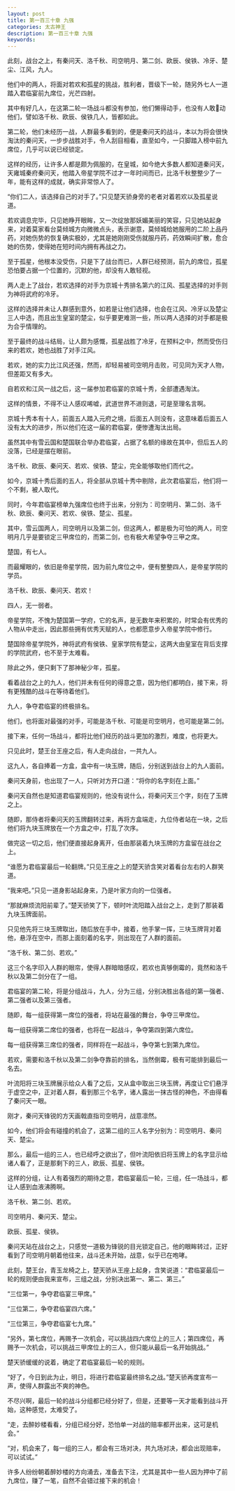 ```yaml
---
layout: post
title: 第一百三十章 九强
categories: 太古神王
description: 第一百三十章 九强
keywords:
---
```


此刻，战台之上，有秦问天、洛千秋、司空明月、第二剑、欧辰、侯铁、冷牙、楚尘、江风，九人。

他们中的两人，将面对若欢和孤星的挑战，胜利者，晋级下一轮，随另外七人一道踏入君临宴前九席位，光芒四射。

其中有好几人，在这第二轮一场战斗都没有参加，他们懒得动手，也没有人敢动他们，譬如洛千秋、欧辰、侯铁几人，皆都如此。

第二轮，他们未经历一战，人群最多看到的，便是秦问天的战斗，本以为将会很快淘汰的秦问天，一步步战胜对手，令人刮目相看，直至如今，一只脚踏入榜中前九席位，几乎可以说已经锁定。

这样的经历，让许多人都是颇为佩服的，在皇城，如今绝大多数人都知道秦问天，天雍城秦府秦问天，他踏入帝星学院不过才一年时间而已，比洛千秋整整少了一年，能有这样的成就，确实非常惊人了。

“你们二人，该选择自己的对手了。”只见楚天骄身旁的老者对着若欢以及孤星说道。

若欢调息完毕，只见她睁开眼眸，又一次绽放那妖媚美丽的笑容，只见她站起身来，对着莫家看台莫倾城方向微微点头，表示谢意，莫倾城给她服用的二阶上品丹药，对她伤势的恢复确实极妙，尤其是她刚刚受伤就服丹药，药效瞬间扩散，愈合她的伤势，使得她在短时间内拥有再战之力。

至于孤星，他根本没受伤，只是下了战台而已，人群已经预测，前九的席位，孤星恐怕要占据一个位置的，沉默的他，却没有人敢轻视。

两人走上了战台，若欢选择的对手为京城十秀排名第六的江风、孤星选择的对手则为神将武府的冷牙。

这样的选择并未让人群感到意外，如若是让他们选择，也会在江风、冷牙以及楚尘三人中选，而且出生皇室的楚尘，似乎要更难测一些，所以两人选择的对手都是极为合乎情理的。

至于最终的战斗结局，让人颇为感慨，孤星战胜了冷牙，在预料之中，然而受伤归来的若欢，她也战胜了对手江风。

若欢，她的实力比江风还强，然而，却轻易被司空明月击败，可见同为天才人物，但差距又有多大。

自若欢和江风一战之后，这一届参加君临宴的京城十秀，全部遭遇淘汰。

这样的情景，不得不让人感叹唏嘘，武道世界不进则退，可是至理名言啊。

京城十秀本有十人，前面五人踏入元府之境，后面五人则没有，这意味着后面五人没有太大的进步，所以他们在这一届的君临宴，便惨遭淘汰出局。

虽然其中有雪云国和楚国联合举办君临宴，占据了名额的缘故在其中，但后五人的没落，已经是摆在眼前。

洛千秋、欧辰、秦问天、若欢、侯铁、楚尘，完全能够取他们而代之。

如今，京城十秀后面的五人，将全部从京城十秀中剔除，此次君临宴后，他们将一个不剩，被人取代。

同时，今年君临宴榜单九强席位也终于出来，分别为：司空明月、第二剑、洛千秋、欧辰、秦问天、若欢、侯铁、楚尘、孤星。

其中，雪云国两人，司空明月以及第二剑，但这两人，都是极为可怕的两人，司空明月几乎是要锁定三甲席位的，而第二剑，也有极大希望争夺三甲之席。

楚国，有七人。

而最耀眼的，依旧是帝星学院，因为前九席位之中，便有整整四人，是帝星学院的学员。

洛千秋、欧辰、秦问天、若欢！

四人，无一弱者。

帝星学院，不愧为楚国第一学府，它的名声，是无数年来积累的，时常会有优秀的人物从中走出，因此那些拥有优秀天赋的人，也都愿意步入帝星学院中修行。

楚国除帝星学院外，神将武府有侯铁、皇家学院有楚尘，这两大由皇室在背后支撑的学院武府，也不至于太难看。

除此之外，便只剩下了那神秘少年，孤星。

看着战台之上的九人，他们并未有任何的得意之意，因为他们都明白，接下来，将有更残酷的战斗在等待着他们。

九人，争夺君临宴的终极排名。

他们，也将面对最强的对手，可能是洛千秋、可能是司空明月，也可能是第二剑。

接下来，任何一场战斗，都将比他们经历的战斗更加的激烈，难度，也将更大。

只见此时，楚王台王座之后，有人走向战台，一共九人。

这九人，各自捧着一方盒，盒中有一块玉牌，随后，分别送到战台上的九人面前。

秦问天身前，也出现了一人，只听对方开口道：“将你的名字刻在上面。”

秦问天自然也是知道君临宴规则的，他没有说什么，将秦问天三个字，刻在了玉牌之上。

随即，那侍者将秦问天的玉牌翻转过来，再将方盒端走，九位侍者站在一块，之后他们将九块玉牌放在一个方盒之中，打乱了次序。

做完这一切之后，他们便直接起身离开，任由那装着九块玉牌的方盒留在战台之上。

“谁愿为君临宴最后一轮翻牌。”只见王座之上的楚天骄含笑对着看台左右的人群笑道。

“我来吧。”只见一道身影站起身来，乃是叶家方向的一位强者。

“那就麻烦流阳前辈了。”楚天骄笑了下，顿时叶流阳踏入战台之上，走到了那装着九块玉牌面前。

只见他先将三块玉牌取出，随后放在手中，接着，他手掌一挥，三块玉牌背对着他，悬浮在空中，而那上面刻着的名字，则出现在了人群的面前。

“洛千秋、第二剑、若欢。”

这三个名字印入人群的眼帘，使得人群暗暗感叹，若欢也真够倒霉的，竟然和洛千秋以及第二剑分在了一组。

君临宴的第二轮，将是分组战斗，九人，分为三组，分别决胜出各组的第一强者、第二强者以及第三强者。

随即，每一组获得第一席位的强者，将站在最强的舞台，争夺三甲席位。

每一组获得第二席位的强者，也将在一起战斗，争夺第四到第六席位。

每一组获得第三席位的强者，同样将在一起战斗，争夺第七到第九席位。

若欢，需要和洛千秋以及第二剑争夺靠前的排名，当然倒霉，极有可能排到最后一名去。

叶流阳将三块玉牌展示给众人看了之后，又从盒中取出三块玉牌，再度让它们悬浮于虚空之中，正对着人群，看到那三个名字，诸人露出一抹古怪的神色，不由得看了秦问天一眼。

刚才，秦问天锋锐的方天画戟直指司空明月，战意凛然。

如今，他们将会有碰撞的机会了，这第二组的三人名字分别为：司空明月、秦问天、楚尘。

那么，最后一组的三人，也已经呼之欲出了，但叶流阳依旧将玉牌上的名字显示给诸人看了，正是那剩下的三人，欧辰、孤星、侯铁。

这样的分组，让人有着强烈的期待之意，君临宴最后一轮，三组，任一场战斗，都让人感到血液沸腾啊。

洛千秋、第二剑、若欢。

司空明月、秦问天、楚尘。

欧辰、孤星、侯铁。

秦问天站在战台之上，只感觉一道极为锋锐的目光锁定自己，他的眼眸转过，正好看到了司空明月朝着他往来，战斗还未开始，战意，似乎已在咆哮。

此刻，楚王台，青玉龙椅之上，楚天骄从王座上起身，含笑说道：“君临宴最后一轮的规则便由我来宣布，三组之战，分别决出第一、第二、第三。”

“三位第一，争夺君临宴三甲席。”

“三位第二，争夺君临宴四六席。”

“三位第三，争夺君临宴七九席。”

“另外，第七席位，再赐予一次机会，可以挑战四六席位上的三人；第四席位，再赐予一次机会，可以挑战三甲席位上的三人，但只能从最后一名开始挑战。”

楚天骄缓缓的说着，确定了君临宴最后一轮的规则。

“好了，今日到此为止，明日，将进行君临宴最终排名之战。”楚天骄再度宣布一声，使得人群露出不爽的神色。

不尽兴啊，最后一轮的战斗分组都已经分好了，但是，还要等一天才能看到战斗开始，这种感觉，太难受了。

“走，去醉妙楼看看，分组已经分好，恐怕单一对战的赔率都开出来，这可是机会。”

“对，机会来了，每一组的三人，都会有三场对决，共九场对决，都会出现赔率，可以试试。”

许多人纷纷朝着醉妙楼的方向涌去，准备去下注，尤其是其中一些人因为押中了前九席位，赚了一笔，自然不会错过接下来的机会！
